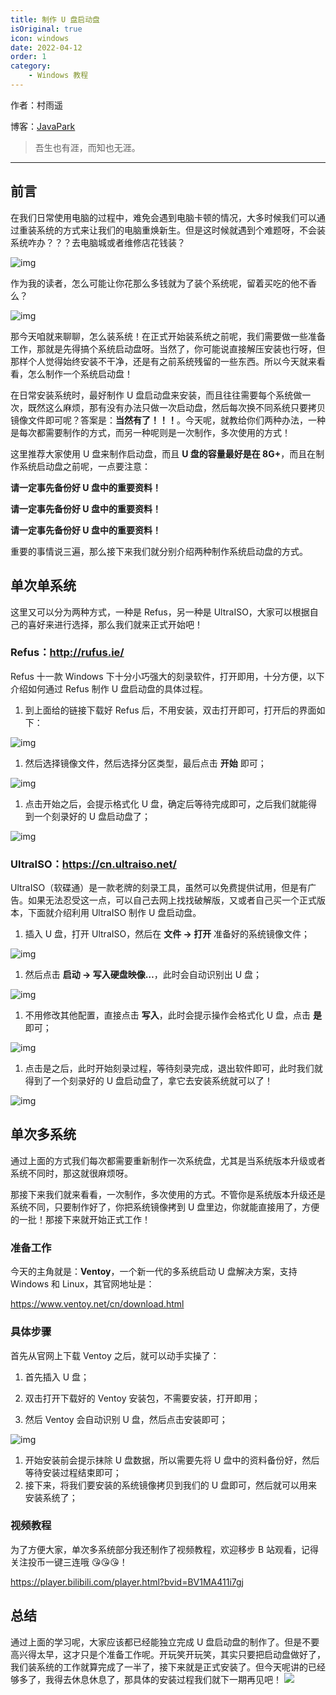 ```yaml
---
title: 制作 U 盘启动盘
isOriginal: true
icon: windows
date: 2022-04-12
order: 1
category:
    - Windows 教程
---
```


作者：村雨遥

博客：[JavaPark](https://cunyu1943.github.io/JavaPark)

>   吾生也有涯，而知也无涯。
---
## 前言



在我们日常使用电脑的过程中，难免会遇到电脑卡顿的情况，大多时候我们可以通过重装系统的方式来让我们的电脑重焕新生。但是这时候就遇到个难题呀，不会装系统咋办？？？去电脑城或者维修店花钱装？



   ![img](http://ww2.sinaimg.cn/bmiddle/9150e4e5gw1f9nbx3l75mj2057043t8j.jpg)



作为我的读者，怎么可能让你花那么多钱就为了装个系统呢，留着买吃的他不香么？



![img](http://wx3.sinaimg.cn/bmiddle/415f82b9ly1fwkr16m9gjj20b40b4aau.jpg)



那今天咱就来聊聊，怎么装系统！在正式开始装系统之前呢，我们需要做一些准备工作，那就是先得搞个系统启动盘呀。当然了，你可能说直接解压安装也行呀，但那样个人觉得始终安装不干净，还是有之前系统残留的一些东西。所以今天就来看看，怎么制作一个系统启动盘！



在日常安装系统时，最好制作 U 盘启动盘来安装，而且往往需要每个系统做一次，既然这么麻烦，那有没有办法只做一次启动盘，然后每次换不同系统只要拷贝镜像文件即可呢？答案是：**当然有了！！！**。今天呢，就教给你们两种办法，一种是每次都需要制作的方式，而另一种呢则是一次制作，多次使用的方式！



这里推荐大家使用 U 盘来制作启动盘，而且 **U 盘的容量最好是在 8G+**，而且在制作系统启动盘之前呢，一点要注意：



**请一定事先备份好 U 盘中的重要资料！**

 

**请一定事先备份好 U 盘中的重要资料！**

 

**请一定事先备份好 U 盘中的重要资料！**



重要的事情说三遍，那么接下来我们就分别介绍两种制作系统启动盘的方式。



## 单次单系统



这里又可以分为两种方式，一种是 Refus，另一种是 UltraISO，大家可以根据自己的喜好来进行选择，那么我们就来正式开始吧！



### Refus：http://rufus.ie/



Refus 十一款 Windows 下十分小巧强大的刻录软件，打开即用，十分方便，以下介绍如何通过 Refus 制作 U 盘启动盘的具体过程。



1.  到上面给的链接下载好 Refus 后，不用安装，双击打开即可，打开后的界面如下：



![img](https://s1.ax1x.com/2020/09/05/wAyyQg.png)



1.  然后选择镜像文件，然后选择分区类型，最后点击 **开始** 即可；



![img](https://s1.ax1x.com/2020/09/05/wAyRwn.png)



1.  点击开始之后，会提示格式化 U 盘，确定后等待完成即可，之后我们就能得到一个刻录好的 U 盘启动盘了；



![img](https://s1.ax1x.com/2020/09/05/wA6VtP.png)



### UltraISO：https://cn.ultraiso.net/



UltraISO（软碟通）是一款老牌的刻录工具，虽然可以免费提供试用，但是有广告。如果无法忍受这一点，可以自己去网上找找破解版，又或者自己买一个正式版本，下面就介绍利用 UltraISO 制作 U 盘启动盘。



1.  插入 U 盘，打开 UltraISO，然后在 **文件 -> 打开** 准备好的系统镜像文件；



![img](https://s1.ax1x.com/2020/09/04/wArEkV.png)



1.  然后点击 **启动 -> 写入硬盘映像…**，此时会自动识别出 U 盘；



![img](https://s1.ax1x.com/2020/09/05/wAr2cQ.png)



1.  不用修改其他配置，直接点击 **写入**，此时会提示操作会格式化 U 盘，点击 **是** 即可；



![img](https://s1.ax1x.com/2020/09/05/wAseEt.png)



1.  点击是之后，此时开始刻录过程，等待刻录完成，退出软件即可，此时我们就得到了一个刻录好的 U 盘启动盘了，拿它去安装系统就可以了！



![img](https://s1.ax1x.com/2020/09/05/wAsHat.png)



## 单次多系统



通过上面的方式我们每次都需要重新制作一次系统盘，尤其是当系统版本升级或者系统不同时，那这就很麻烦呀。



那接下来我们就来看看，一次制作，多次使用的方式。不管你是系统版本升级还是系统不同，只要制作好了，你把系统镜像拷到 U 盘里边，你就能直接用了，方便的一批！那接下来就开始正式工作！



### 准备工作



今天的主角就是：**Ventoy**，一个新一代的多系统启动 U 盘解决方案，支持 Windows 和 Linux，其官网地址是：



https://www.ventoy.net/cn/download.html



### 具体步骤



首先从官网上下载 Ventoy 之后，就可以动手实操了：



1.  首先插入 U 盘；
2.  双击打开下载好的 Ventoy 安装包，不需要安装，打开即用；

1.  然后 Ventoy 会自动识别 U 盘，然后点击安装即可；



![img](https://s1.ax1x.com/2020/07/19/UfmUK0.png)



1.  开始安装前会提示抹除 U 盘数据，所以需要先将 U 盘中的资料备份好，然后等待安装过程结束即可；
2.  接下来，将我们要安装的系统镜像拷贝到我们的 U 盘即可，然后就可以用来安装系统了；



### 视频教程



为了方便大家，单次多系统部分我还制作了视频教程，欢迎移步 B 站观看，记得关注投币一键三连哦 😘😘😘！

https://player.bilibili.com/player.html?bvid=BV1MA411i7gj



## 总结



通过上面的学习呢，大家应该都已经能独立完成 U 盘启动盘的制作了。但是不要高兴得太早，这才只是个准备工作呢。开玩笑开玩笑，其实只要把启动盘做好了，我们装系统的工作就算完成了一半了，接下来就是正式安装了。但今天呢讲的已经够多了，我得去休息休息了，那具体的安装过程我们就下一期再见吧！
![](https://cdn.jsdelivr.net/gh/cunyu1943/image-hosting-for-blog/imgqqpyimg1606570424.gif)
